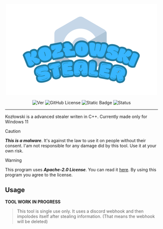 <p align="center"><img src="images/Kozłowski.png" alt="logo"></p>

<p align="center">
  <img alt="Ver" src="https://img.shields.io/badge/C%2B%2B_Version-17-blue?style=flat?color=blue">
  <img alt="GitHub License" src="https://img.shields.io/github/license/MatixAndr09/Kozlowski?color=blue">
  <img alt="Static Badge" src="https://img.shields.io/badge/App_Version-0.0.3-blue">
  <img alt="Status" src="https://github.com/MatixAndr09/Kozlowski/actions/workflows/cmake-single-platform.yml/badge.svg?branch=main">
</p>

---

Kozłowski is a advanced stealer writen in C++. Currently made only for Windows 11

> [!CAUTION]
> ***This is a malware***. It's against the law to use it on people without their consent. I'am not responsible for any damage did by this tool. Use it at your own risk.

> [!WARNING]
> This program uses ***Apache-2.0 License***. You can read it [here](LICENSE). By using this program you agree to the license.

## Usage

**TOOL WORK IN PROGRESS**

> This tool is single use only. It uses a discord webhook and then impolodes itself after stealing information. (That means the webhook will be deleted)

